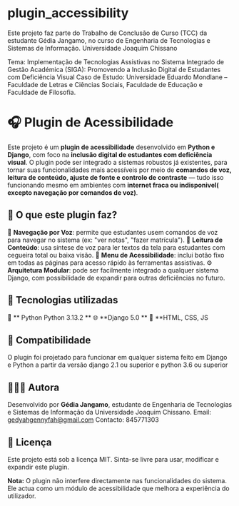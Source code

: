 # plugin_accessibility

Este projeto faz parte do Trabalho de Conclusão de Curso (TCC) da estudante Gédia Jangamo,
no curso de Engenharia de Tecnologias e Sistemas de Informação. Universidade Joaquim Chissano

Tema: Implementação de Tecnologias Assistivas no Sistema Integrado de Gestão Académica (SIGA):
Promovendo a Inclusão Digital de Estudantes com Deficiência Visual Caso de Estudo:
Universidade Eduardo Mondlane – Faculdade de Letras e Ciências Sociais, Faculdade de Educação e Faculdade de Filosofia.


# 🎧 Plugin de Acessibilidade

Este projeto é um **plugin de acessibilidade** desenvolvido em **Python e Django**, com foco na **inclusão digital de estudantes com deficiência visual**. O plugin pode ser integrado a sistemas robustos já existentes, para tornar suas funcionalidades mais acessíveis por meio de **comandos de voz, leitura de conteúdo, ajuste de fonte e controlo de contraste** — tudo isso funcionando mesmo em ambientes com **internet fraca ou indisponivel( excepto navegação por comandos de voz)**.

## 🧩 O que este plugin faz?

📢 **Navegação por Voz**: permite que estudantes usem comandos de voz para navegar no sistema (ex: "ver notas", "fazer matrícula").
🧠 **Leitura de Conteúdo**: usa síntese de voz para ler textos da tela para estudantes com cegueira total ou baixa visão.
🧭 **Menu de Acessibilidade**: inclui botão fixo em todas as páginas para acesso rápido às ferramentas assistivas.
⚙️ **Arquitetura Modular**: pode ser facilmente integrado a qualquer sistema Django, com possibilidade de expandir para outras deficiências no futuro.

## 🚀 Tecnologias utilizadas

🐍 ** Python Python 3.13.2 **
🌐 **Django 5.0 **
🧱 **HTML, CSS, JS 


## 📱 Compatibilidade

O plugin foi projetado para funcionar em qualquer sistema feito em Django e Python a partir da versão django 2.1 ou superior e python 3.6 ou superior

## 👩🏽‍💻 Autora
 Desenvolvido por **Gédia Jangamo**, estudante de Engenharia de Tecnologias e Sistemas de Informação da Universidade Joaquim Chissano.
 Email: gedyahgennyfah@gmail.com
 Contacto: 845771303

## 📜 Licença
Este projeto está sob a licença MIT. Sinta-se livre para usar, modificar e expandir este plugin.

**Nota:** O plugin não interfere directamente nas funcionalidades do sistema. Ele actua como um módulo de acessibilidade que melhora a experiência do utilizador.
